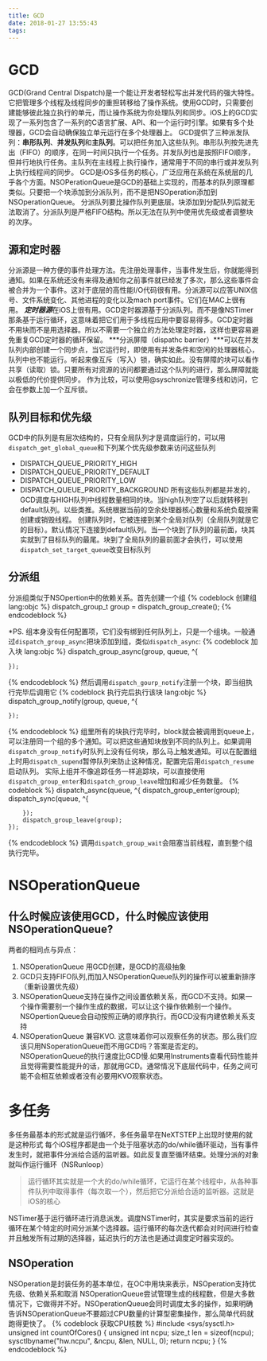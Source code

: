```yaml
---
title: GCD
date: 2018-01-27 13:55:43
tags:
---
```

# GCD
GCD(Grand Central Dispatch)是一个能让开发者轻松写出并发代码的强大特性。它把管理多个线程及线程同步的重担转移给了操作系统。使用GCD时，只需要创建能够彼此独立执行的单元，而让操作系统为你处理队列和同步。iOS上的GCD实现了一系列包含了一系列的C语言扩展、API、和一个运行时引擎。如果有多个处理器，GCD会自动确保独立单元运行在多个处理器上。
GCD提供了三种派发队列：**串形队列**、**并发队列**和**主队列**。可以把任务加入这些队列。串形队列按先进先出（FIFO）的顺序，在同一时间只执行一个任务。并发队列也是按照FIFO顺序，但并行地执行任务。主队列在主线程上执行操作，通常用于不同的串行或并发队列上执行线程间的同步。
GCD是iOS多任务的核心，广泛应用在系统在系统层的几乎各个方面。NSOPerationQueue是GCD的基础上实现的，而基本的队列原理都类似。只要把一个块添加到分派队列，而不是把NSOperation添加到NSOperationQueue。
分派队列要比操作队列更底层。块添加到分配队列后就无法取消了。分派队列是严格FIFO结构。所以无法在队列中使用优先级或者调整块的次序。
## 源和定时器
分派源是一种方便的事件处理方法。先注册处理事件，当事件发生后，你就能得到通知。如果在系统还没有来得及通知你之前事件就已经发了多次，那么这些事件会被合并为一个事件。这对于底层的高性能I/O代码很有用。分派源可以应答UNIX信号、文件系统变化、其他进程的变化以及mach port事件。它们在MAC上很有用。
***定时器源***在iOS上很有用。GCD定时器源基于分派队列。而不是像NSTimer那条基于运行循环，这意味着把它们用于多线程应用中要容易得多。GCD定时器不用块而不是用选择器。所以不需要一个独立的方法处理定时器，这样也更容易避免重复GCD定时器的循环保留。
***分派屏障（dispathc barrier）***可以在并发队列内部创建一个同步点，当它运行时，即使用有并发条件和空闲的处理器核心，队列中也不能运行。听起来像互斥（写入）锁，确实如此。没有屏障的块可以看作共享（读取）锁。只要所有对资源的访问都要通过这个队列的进行，那么屏障就能以极低的代价提供同步。
作为比较，可以使用@syschronize管理多线和访问，它会在参数上加一个互斥锁。

## 队列目标和优先级
GCD中的队列是有层次结构的，只有全局队列才是调度运行的，可以用`dispatch_get_global_queue`和下列某个优先级参数来访问这些队列
* DISPATCH_QUEUE_PRIORITY_HIGH
* DISPATCH_QUEUE_PRIORITY_DEFAULT
* DISPATCH_QUEUE_PRIORITY_LOW
* DISPATCH_QUEUE_PRIORITY_BACKGROUND
所有这些队列都是并发的，GCD调度与HIGH队列中线程数量相同的块。当high队列空了以后就转移到default队列。以些类推。系统根据当前的空余处理器核心数量和系统负载按需创建或销毁线程。
创建队列时，它被连接到某个全局对队列（全局队列就是它的目标）。默认情况下连接到default队列。当一个块到了队列的最前面，块其实就到了目标队列的最尾。块到了全局队列的最前面才会执行，可以使用`dispatch_set_target_queue`改变目标队列

## 分派组
分派组类似于NSOpertion中的依赖关系。首先创建一个组
{% codeblock 创建组  lang:objc   %}
    dispatch_group_t group = dispatch_group_create();
{% endcodeblock %}

*PS. 组本身没有任何配置项，它们没有绑到任何队列上，只是一个组块。一般通过`dispatch_group_async`把块添加到组，类似`dispatch_async`:
{% codeblock 加入块  lang:objc   %}
  dispatch_group_async(group, queue, ^{
        
    });
{% endcodeblock %}
然后调用`dispatch_gourp_notify`注册一个块，即当组执行完毕后调用它
{% codeblock 执行完后执行该块  lang:objc   %}
dispatch_group_notify(group, queue, ^{
        
    });
{% endcodeblock %}
组里所有的块执行完毕时，block就会被调用到queue上，可以注册同一个组的多个通知。可以把这些通知块放到不同的队列上。如果调用`dispatch_group_notify`时队列上没有任何块，那么马上触发通知。可以在配置组上时用`dispatch_supend`暂停队列来防止这种情况，配置完后用`dispatch_resume`启动队列。
实际上组并不像追踪任务一样追踪块，可以直接使用`dispatch_group_enter`和`dispatch_group_leave`增加和减少任务数量。
{% codeblock  %}
    dispatch_async(queue, ^{
        dispatch_group_enter(group);
        dispatch_sync(queue, ^{
            
        });
        dispatch_group_leave(group);
    });
{% endcodeblock %}
调用`dispatch_group_wait`会阻塞当前线程，直到整个组执行完毕。 
# NSOperationQueue
## 什么时候应该使用GCD，什么时候应该使用NSOperationQueue?
两者的相同点与异点：
1. NSOperationQueue 用GCD创建，是GCD的高级抽象
2. GCD只支持FIFO队列,而加入NSOperationQueue队列的操作可以被重新排序（重新设置优先级）
3. NSOperationQueue支持在操作之间设置依赖关系，而GCD不支持。如果一个操作需要别一个操作生成的数据，可以让这个操作依赖别一个操作。NSOpertionQueue会自动按照正确的顺序执行。而GCD没有内建依赖关系支持
4. NSOperationQueue 兼容KVO. 这意味着你可以观察任务的状态。那么我们应该只用NSoperationQueue而不用GCD吗？答案是否定的。NSOperationQueue的执行速度比GCD慢.如果用Instruments查看代码性能并且觉得需要性能提升的话，那就用GCD。通常情况下底层代码中，任务之间可能不会相互依赖或者没有必要用KVO观察状态。

# 多任务
多任务最基本的形式就是运行循环，多任务最早在NeXTSTEP上出现时使用的就是这种形式
每个iOS程序都是由一个处于阻塞状态的do/while循环驱动，当有事件发生时，就把事件分派给合适的监听器。如此反复直至循环结束。处理分派的对象就叫作运行循环（NSRunloop）
> 运行循环其实就是一个大的do/while循环，它运行在某个线程中，从各种事件队列中取得事件（每次取一个），然后把它分派给合适的监听器。这就是iOS的核心

NSTimer基于运行循环进行消息派发。调度NSTimer时，其实是要求当前的运行循环在某个特定的时间分派某个选择器。运行循环的每次迭代都会对时间进行检查并且触发所有过期的选择器，延迟执行的方法也是通过调度定时器实现的。
## NSOperation
NSOperation是封装任务的基本单位，在OC中用块来表示，NSOperation支持优先级、依赖关系和取消
NSOperationQueue尝试管理生成的线程数，但是大多数情况下，它做得并不好。NSOperationQueue会同时调度太多的操作，如果明确告诉NSOperationQueue不要超过CPU数量的计算型密集操作，那么简单代码就跑得更快了。
{% codeblock 获取CPU核数 %}
#include <sys/sysctl.h>
unsigned int countOfCores() {
    unsigned int ncpu;
    size_t len = sizeof(ncpu);
    sysctlbyname("hw.ncpu", &ncpu, &len, NULL, 0);
    return ncpu;
}
{% endcodeblock %}
